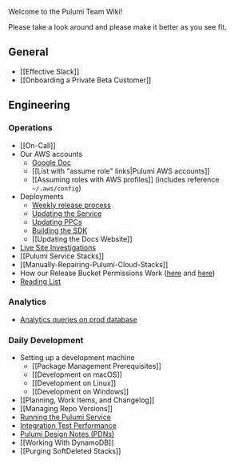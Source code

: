 Welcome to the Pulumi Team Wiki!

Please take a look around and please make it better as you see fit.

## General

* [[Effective Slack]]
* [[Onboarding a Private Beta Customer]]

## Engineering

### Operations

* [[On-Call]]
* Our AWS accounts
    * [Google Doc](https://docs.google.com/document/d/1Do4YHOQSM6yxnXVef0dcsZ_8sqpOLm4w6Tri0KfzUFM)
    * [[List with "assume role" links|Pulumi AWS accounts]]
    * [[Assuming roles with AWS profiles]] (includes reference `~/.aws/config`)
* Deployments
    * [Weekly release process](https://github.com/pulumi/home/wiki/Weekly-release-process)
    * [Updating the Service](Updating-the-Service) 
    * [Updating PPCs](Updating-PPCs)
    * [Building the SDK](https://github.com/pulumi/home/wiki/Producing-an-SDK)
    * [[Updating the Docs Website]]
* [Live Site Investigations](Ops-Live-Site-Investigations)
* [[Pulumi Service Stacks]]
* [[Manually-Repairing-Pulumi-Cloud-Stacks]]
* How our Release Bucket Permissions Work ([here](https://github.com/pulumi/home/issues/57#issuecomment-344809733) and [here](https://github.com/pulumi/home/issues/64#issuecomment-349088546))
* [Reading List](Ops-Reading-List)

### Analytics

- [Analytics queries on prod database](https://github.com/pulumi/home/wiki/Analytics-queries-on-prod)

### Daily Development

* Setting up a development machine
    - [[Package Management Prerequisites]]
    - [[Development on macOS]]
    - [[Development on Linux]]
    - [[Development on Windows]]
* [[Planning, Work Items, and Changelog]]
* [[Managing Repo Versions]]
* [Running the Pulumi Service](https://github.com/pulumi/home/wiki/Running-the-Pulumi-Service)
* [Integration Test Performance](https://github.com/pulumi/home/wiki/Integration-Test-Performance-Reports)
* [Pulumi Design Notes (PDNs)](https://drive.google.com/drive/folders/0B0siYR6Ttr5LVk85eU9NYmI1UW8)
* [[Working With DynamoDB]]
* [[Purging SoftDeleted Stacks]]
